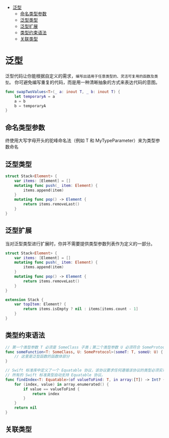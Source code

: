 <!-- TOC -->

- [泛型](#%E6%B3%9B%E5%9E%8B)
    - [命名类型参数](#%E5%91%BD%E5%90%8D%E7%B1%BB%E5%9E%8B%E5%8F%82%E6%95%B0)
    - [泛型类型](#%E6%B3%9B%E5%9E%8B%E7%B1%BB%E5%9E%8B)
    - [泛型扩展](#%E6%B3%9B%E5%9E%8B%E6%89%A9%E5%B1%95)
    - [类型约束语法](#%E7%B1%BB%E5%9E%8B%E7%BA%A6%E6%9D%9F%E8%AF%AD%E6%B3%95)
    - [关联类型](#%E5%85%B3%E8%81%94%E7%B1%BB%E5%9E%8B)

<!-- /TOC -->

# 泛型

泛型代码让你能根据自定义的需求，`编写出适用于任意类型的、灵活可复用的函数及类型`。
你可避免编写重复的代码，而是用一种清晰抽象的方式来表达代码的意图。

```swift
func swapTwoValues<T>(_ a: inout T, _ b: inout T) {
    let temporaryA = a
    a = b
    b = temporaryA
}
```

## 命名类型参数

终使用大写字母开头的驼峰命名法（例如 T 和 MyTypeParameter）来为类型参数命名

## 泛型类型

```swift
struct Stack<Element> {
    var items: [Element] = []
    mutating func push(_ item: Element) {
        items.append(item)
    }
    mutating func pop() -> Element {
        return items.removeLast()
    }
}
```

## 泛型扩展

当对泛型类型进行扩展时，你并不需要提供类型参数列表作为定义的一部分。

```swift
struct Stack<Element> {
    var items: [Element] = []
    mutating func push(_ item: Element) {
        items.append(item)
    }
    mutating func pop() -> Element {
        return items.removeLast()
    }
}

extension Stack {
    var topItem: Element? {
        return items.isEmpty ? nil : items[items.count - 1]
    }
}
```

## 类型约束语法

```swift
// 第一个类型参数 T 必须是 SomeClass 子类；第二个类型参数 U 必须符合 SomeProtocol 协议。
func someFunction<T: SomeClass, U: SomeProtocol>(someT: T, someU: U) {
    // 这里是泛型函数的函数体部分
}
```

```swift
// Swift 标准库中定义了一个 Equatable 协议，该协议要求任何遵循该协议的类型必须实现等式符（==）及不等符（!=），从而能对该类型的任意两个值进行比较。
// 所有的 Swift 标准类型自动支持 Equatable 协议。
func findIndex<T: Equatable>(of valueToFind: T, in array:[T]) -> Int? {
    for (index, value) in array.enumerated() {
        if value == valueToFind {
            return index
        }
    }
    return nil
}
```

## 关联类型

```swift

```

```swift

```
